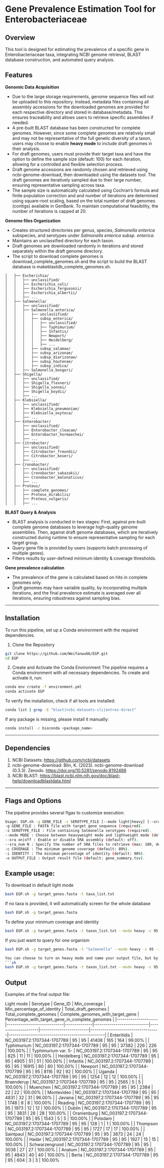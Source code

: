 # Gene Prevalence Estimation Tool for Enterobacteriaceae

## Overview
This tool is designed for estimating the prevalence of a specific gene in Enterobacteriaceae taxa, integrating NCBI genome retrieval, BLAST database construction, and automated query analysis.

## Features
**Genomic Data Acquisition**
  - Due to the large storage requirements, genome sequence files will not be uploaded to this repository. Instead, metadata files containing all assembly accessions for the downloaded genomes are provided for each respective directory and stored in database/metadata. This ensures traceability and allows users to retrieve specific assemblies if needed.
  - A pre-built BLAST database has been constructed for complete genomes. However, since some complete genomes are relatively small and may not be representative of the full genetic diversity of a taxon, users may choose to enable **heavy mode** to include draft genomes in their analysis.
  - For draft genomes, users must provide their target taxa and have the option to define the sample size (default: 100) for each iteration, allowing for a controlled and flexible selection process.
  - Draft genome accessions are randomly chosen and retrieved using ncbi-genome-download, then downloaded using the datasets tool. The draft genomes are iteratively sampled due to their large number, ensuring representative sampling across taxa.
  - The sample size is automatically calculated using Cochran’s formula and finite population correction and and number of iterations are determined using square-root scaling, based on the total number of draft genomes (contigs) available in GenBank. To maintain computational feasibility, the number of iterations is capped at 20.

**Genome files Organization**
- Creates structured directories per genus, species, *Salmonella enterica* subspecies, and serotypes under *Salmonella enterica subsp. enterica*.
- Maintains an unclassified directory for each taxon.
- Draft genomes are downloaded randomly in iterations and stored separately within the draft genome directory.
- The script to download complete genomes is download_complete_genomes.sh and the script to build the BLAST database is makeblastdb_complete_genomes.sh.
```
│   ├── Escherichia/
│   │   ├── unclassified/
│   │   ├── Escherichia_coli/
│   │   ├── Escherichia_fergusonii/
│   │   ├── Escherichia_albertii/
│   │   ├── ...
│   ├── Salmonella/
│   │   ├── unclassified/
│   │   ├── Salmonella_enterica/
│   │   │   ├── unclassified/
│   │   │   ├── subsp_enterica/
│   │   │   │   ├── unclassified/
│   │   │   │   ├── Typhimurium/
│   │   │   │   ├── Infantis/
│   │   │   │   ├── Newport/
│   │   │   │   ├── Heidelberg/
│   │   │   │   ├── ...
│   │   │   ├── subsp_salamae/
│   │   │   ├── subsp_arizonae/
│   │   │   ├── subsp_diarizonae/
│   │   │   ├── subsp_houtenae/
│   │   │   ├── subsp_indica/
│   │   ├── Salmonella_bongori/
│   ├── Shigella/
│   │   ├── unclassified/
│   │   ├── Shigella_flexneri/
│   │   ├── Shigella_sonnei/
│   │   ├── Shigella_boydii/
│   │   ├── ...
│   ├── Klebsiella/
│   │   ├── unclassified/
│   │   ├── Klebsiella_pneumoniae/
│   │   ├── Klebsiella_oxytoca/
│   │   ├── ...
│   ├── Enterobacter/
│   │   ├── unclassified/
│   │   ├── Enterobacter_cloacae/
│   │   ├── Enterobacter_hormaechei/
│   │   ├── ...
│   ├── Citrobacter/
│   │   ├── unclassified/
│   │   ├── Citrobacter_freundii/
│   │   ├── Citrobacter_koseri/
│   │   ├── ...
│   ├── Cronobacter/
│   │   ├── unclassified/
│   │   ├── Cronobacter_sakazakii/
│   │   ├── Cronobacter_malonaticus/
│   │   ├── ...
│   ├── Proteus/
│   │   ├── complete_genomes/
│   │   ├── Proteus_mirabilis/
│   │   ├── Proteus_vulgaris/
│   │   ├── ...
```
**BLAST Query & Analysis**
- BLAST analysis is conducted in two stages: First, against pre-built complete genome databases to leverage high-quality genome assemblies. Then, against draft genome databases, which are iteratively constructed during runtime to ensure representative sampling for each target group.
- Query gene file is provided by users (supports batch processing of multiple genes).
- Filters results by user-defined minimum identity & coverage thresholds.

**Gene prevalence calculation**
- The prevalence of the gene is calculated based on hits in complete genomes only.
- Draft genomes may have variable quality, by incorporating multiple iterations, and the final prevalence estimate is averaged over all iterations, ensuring robustness against sampling bias.
------
## Installation
To run this pipeline, set up a Conda environment with the required dependencies.
1. Clone the Repository
```sh
git clone https://github.com/Weifanwu66/EGP.git
cd EGP
```
2. Create and Activate the Conda Environment
The pipeline requires a Conda environment with all necessary dependencies. To create and activate it, run:
```sh
conda env create -f environment.yml
conda activate EGP
```
To verify the installation, check if all tools are installed:
```sh
conda list | grep -E "blast|ncbi-datasets-cli|entrez-direct"
```
If any package is missing, please install it manually:
```sh
conda install -c bioconda <package_name>
```
-----
## Dependencies
1. NCBI Datasets: https://github.com/ncbi/datasets
2. ncbi-genome-download: Blin, K. (2023). ncbi-genome-download (0.3.3). Zenodo. https://doi.org/10.5281/zenodo.8192486
3. NCBI BLAST: https://blast.ncbi.nlm.nih.gov/doc/blast-help/downloadblastdata.html
-----
## Flags and Options
The pipeline provides several flgas to customize execution:
```sh
Usage: SGP.sh -g GENE_FILE -s SEROTYPE_FILE [--mode light|heavy] [--sra on|off] [--sra_number N] [-c COVERAGE] [-i IDENTITY] [-o OUTPUT_FILE]
-g GENE_FILE : FASTA file with target gene sequence (required).
-s SEROTYPE_FILE : File containing Salmonella serotypes (required).
--mode MODE : Choose between heavyweight mode and lightweight mode (default: light).
--sra on|off : Enable or disable SRA assembly (default: off).
--sra_num N : Specify the number of SRA files to retrieve (max: 100, default 50).
-c COVERAGE : The minimum genome coverage (default: 80%).
-i IDENTITY : The minimum percentage of identity (default: 90%).
-o OUTPUT_FILE : Output result file (default: gene_summary.tsv).
```
## Example usage:
To download in default light mode
```sh
bash EGP.sh -g target_genes.fasta -t taxa_list.txt
```
If no taxa is provided, it will automatically screen for the whole database
```sh
bash EGP.sh -g target_genes.fasta
```
To define your minimum coverage and identity
```sh
bash EGP.sh -g target_genes.fasta -t taxon_list.txt --mode heavy -c 95 -i 95
```
If you just want to query for one organism
```sh
bash EGP.sh -g target_genes.fasta -t "Salmonella" --mode heavy -c 95 -i 95

You can choose to turn on heavy mode and name your output file, but by default, the output file will be stored in `result/gene_summary.csv`.
```sh
bash EGP.sh -g target_genes.fasta -t taxon_list.txt --mode heavy -c 95 -i 95 -o output.csv
```
## Output
Examples of the final output file:

Light mode
| Serotype            | Gene_ID                     | Min_coverage | Min_percentage_of_identity | Total_draft_genomes |  Total_complete_genomes | Complete_genomes_with_target_gene | Percentage_with_target_gene_in_complete_genomes |
|---------------------|-----------------------------|--------------|----------------------------|---------------------|-------------------------|-----------------------------------|-------------------------------------------------|
| Enteritidis         | NC_003197.2:1707344-1707789 | 95           | 95                         | 41408               | 165                     | 164                               | 99.00%                                          |
| Typhimurium         | NC_003197.2:1707344-1707789 | 95           | 95                         | 37382               | 226                     | 226                               | 100.00%                                         |
| Typhimurium var. 5- | NC_003197.2:1707344-1707789 | 95           | 95                         | 825                 | 11                      | 11                                | 100.00%                                         |
| Heidelberg          | NC_003197.2:1707344-1707789 | 95           | 95                         | 4905                | 51                      | 51                                | 100.00%                                         |
| Infantis            | NC_003197.2:1707344-1707789 | 95           | 95                         | 16915               | 80                      | 80                                | 100.00%                                         |
| Newport             | NC_003197.2:1707344-1707789 | 95           | 95                         | 8116                | 92                      | 92                                | 100.00%                                         |
| Uganda              | NC_003197.2:1707344-1707789 | 95           | 95                         | 1254                | 12                      | 12                                | 100.00%                                         |
| Braenderup          | NC_003197.2:1707344-1707789 | 95           | 95                         | 2565                | 5                       | 5                                 | 100.00%                                         |
| Muenchen            | NC_003197.2:1707344-1707789 | 95           | 95                         | 2384                | 22                      | 22                                | 100.00%                                         |
| Montevideo          | NC_003197.2:1707344-1707789 | 95           | 95                         | 4831                | 32                      | 31                                | 96.00%                                          |
| Javiana             | NC_003197.2:1707344-1707789 | 95           | 95                         | 1748                | 8                       | 8                                 | 100.00%                                         |
| Reading             | NC_003197.2:1707344-1707789 | 95           | 95                         | 1973                | 12                      | 12                                | 100.00%                                         |
| Dublin              | NC_003197.2:1707344-1707789 | 95           | 95                         | 3831                | 28                      | 28                                | 100.00%                                         |
| Oranienburg         | NC_003197.2:1707344-1707789 | 95           | 95                         | 1543                | 5                       | 5                                 | 100.00%                                         |
| Potsdam             | NC_003197.2:1707344-1707789 | 95           | 95                         | 128                 | 1                       | 1                                 | 100.00%                                         |
| Thompson            | NC_003197.2:1707344-1707789 | 95           | 95                         | 1727                | 17                      | 17                                | 100.00%                                         |
| Saintpaul           | NC_003197.2:1707344-1707789 | 95           | 95                         | 3873                | 24                      | 24                                | 100.00%                                         |
| Hadar               | NC_003197.2:1707344-1707789 | 95           | 95                         | 1927                | 15                      | 15                                | 100.00%                                         |
| Schwarzengrund      | NC_003197.2:1707344-1707789 | 95           | 95                         | 3038                | 27                      | 27                                | 100.00%                                         |
| Anatum              | NC_003197.2:1707344-1707789 | 95           | 95                         | 4843                | 40                      | 40                                | 100.00%                                         |
| Berta               | NC_003197.2:1707344-1707789 | 95           | 95                         | 604                 | 3                       | 3                                 | 100.00%                                        
